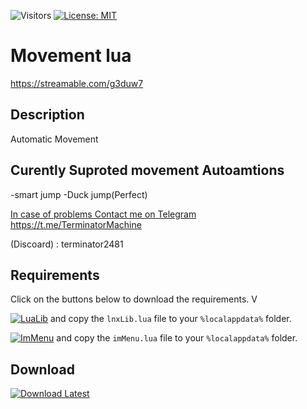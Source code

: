 ![Visitors](https://api.visitorbadge.io/api/visitors?path=https%3A%2F%2Fgithub.com%2Ftitaniummachine1%2FCheater_Detection&label=Visitors&countColor=%23263759&style=plastic)
[![License: MIT](https://img.shields.io/badge/License-MIT-yellow.svg)](https://opensource.org/licenses/MIT)


# Movement lua
https://streamable.com/g3duw7

## Description
Automatic Movement

## Curently Suproted movement Autoamtions

-smart jump
-Duck jump(Perfect)


[In case of problems Contact me on Telegram](https://t.me/TerminatorMachine)
https://t.me/TerminatorMachine

(Discoard) : terminator2481


## Requirements
Click on the buttons below to download the requirements. V

[![LuaLib](https://img.shields.io/badge/Download-Latest-blue?style=for-the-badge&logo=download)](https://github.com/lnx00/Lmaobox-Library/releases/latest/) and copy the `lnxLib.lua` file to your `%localappdata%` folder.

[![ImMenu](https://img.shields.io/badge/Download-Menu.lua_lnx00-blue?style=for-the-badge&logo=github)](https://github.com/lnx00/Lmaobox-ImMenu/blob/main/src/ImMenu.lua) and copy the `imMenu.lua` file to your `%localappdata%` folder.


## Download
[![Download Latest](https://img.shields.io/github/downloads/titaniummachine1/Movement_lua/total.svg?style=for-the-badge&logo=download&label=Download%20Latest)](https://github.com/titaniummachine1/Movement_lua/releases/latest/download/Movement.lua)


